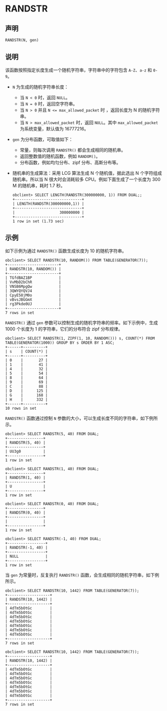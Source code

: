 # RANDSTR

## 声明

```sql
RANDSTR(N, gen)
```

## 说明

该函数按照指定长度生成一个随机字符串，字符串中的字符包含 `A-Z`、`a-z` 和 `0-9`。

* `N` 为生成的随机字符串长度：
  * 当 `N < 0` 时，返回 `NULL`。
  * 当 `N = 0` 时，返回空字符串。
  * 当 `N > 0` 并且 `N <= max_allowed_packet` 时 ，返回长度为 N 的随机字符串。
  * 当 `N > max_allowed_packet` 时，返回 `NULL`。其中 `max_allowed_packet` 为系统变量，默认值为 16777216。
* `gen` 为分布函数，可取值如下：
  * 常量，则每次调用 `RANDSTR()` 都会生成相同的随机串。
  * 返回整数值的随机函数，例如 `RANDOM()`。
  * 分布函数，例如均匀分布、zipf 分布、高斯分布等。
* 随机串的生成算法：采用 LCG 算法生成 N 个随机值，据此选出 N 个字符组成随机串。所以当 N 很大时会消耗较多 CPU。例如下面生成了一个长度为 300 M 的随机串，耗时 1.7 秒。
  
  ```shell
  obclient> SELECT LENGTH(RANDSTR(300000000, 1)) FROM DUAL;;
  +------------------------------+
  | LENGTH(RANDSTR(300000000,1)) |
  +------------------------------+
  |                    300000000 |
  +------------------------------+
  1 row in set (1.73 sec)
  ```

## 示例

如下示例为通过 `RANDSTR()` 函数生成长度为 10 的随机字符串。

```shell
obclient> SELECT RANDSTR(10, RANDOM()) FROM TABLE(GENERATOR(7));
+-----------------------+
| RANDSTR(10, RANDOM()) |
+-----------------------+
| TGfdBAZ1BP            |
| VvMbD2bChR            |
| VNSB6MpgQw            |
| 3QWYQYQVJ4            |
| CpyE58jM0o            |
| vBvsJBGGmX            |
| rg3Pkde0UJ            |
+-----------------------+
7 rows in set 
```

`RANDSTR()` 通过 `gen` 参数可以控制生成的随机字符串的频率。如下示例中，生成 1000 个长度为 1 的字符串，它们的分布符合 zipf 分布规律。

```shell
obclient> SELECT RANDSTR(1, ZIPF(1, 10, RANDOM())) s, COUNT(*) FROM TABLE(GENERATOR(1000)) GROUP BY s ORDER BY 1 ASC;
+------+----------+
| s    | COUNT(*) |
+------+----------+
| 0    |       27 |
| 1    |       41 |
| 4    |       32 |
| 5    |       54 |
| 8    |       64 |
| 9    |       69 |
| C    |       88 |
| D    |      125 |
| G    |      168 |
| H    |      332 |
+------+----------+
10 rows in set
```

`RANDSTR()` 函数通过控制 `N` 参数的大小，可以生成长度不同的字符串，如下例所示。

```shell
obclient> SELECT RANDSTR(5, 40) FROM DUAL;
+----------------+
| RANDSTR(5, 40) |
+----------------+
| UU3g0          |
+----------------+
1 row in set 

obclient> SELECT RANDSTR(1, 40) FROM DUAL;
+----------------+
| RANDSTR(1, 40) |
+----------------+
| U              |
+----------------+
1 row in set 

obclient> SELECT RANDSTR(0, 40) FROM DUAL;
+----------------+
| RANDSTR(0, 40) |
+----------------+
|                |
+----------------+
1 row in set 

obclient> SELECT RANDSTR(-1, 40) FROM DUAL;
+-----------------+
| RANDSTR(-1, 40) |
+-----------------+
| NULL            |
+-----------------+
1 row in set 
```

当 `gen` 为常量时，反复执行 `RANDSTR()` 函数，会生成相同的随机字符串，如下例所示。

```shell
obclient> SELECT RANDSTR(10, 1442) FROM TABLE(GENERATOR(7));
+-------------------+
| RANDSTR(10, 1442) |
+-------------------+
| 4dTm5bOtGc        |
| 4dTm5bOtGc        |
| 4dTm5bOtGc        |
| 4dTm5bOtGc        |
| 4dTm5bOtGc        |
| 4dTm5bOtGc        |
| 4dTm5bOtGc        |
+-------------------+
7 rows in set 

obclient> SELECT RANDSTR(10, 1442) FROM TABLE(GENERATOR(7));
+-------------------+
| RANDSTR(10, 1442) |
+-------------------+
| 4dTm5bOtGc        |
| 4dTm5bOtGc        |
| 4dTm5bOtGc        |
| 4dTm5bOtGc        |
| 4dTm5bOtGc        |
| 4dTm5bOtGc        |
| 4dTm5bOtGc        |
+-------------------+
7 rows in set 
```

